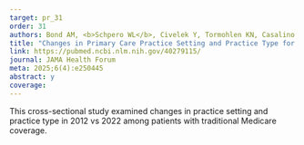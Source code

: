 ```yaml
---
target: pr_31
order: 31
authors: Bond AM, <b>Schpero WL</b>, Civelek Y, Tormohlen KN, Casalino LP, Jones DJ, Zhang M, Pierre R, Khullar D
title: "Changes in Primary Care Practice Setting and Practice Type for Medicare Beneficiaries"
link: https://pubmed.ncbi.nlm.nih.gov/40279115/
journal: JAMA Health Forum
meta: 2025;6(4):e250445
abstract: y
coverage:
---
```

This cross-sectional study examined changes in practice setting and practice type in 2012 vs 2022 among patients with traditional Medicare coverage.
